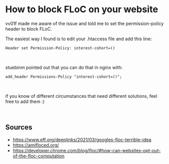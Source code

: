 # How to block FLoC on your website

vv01f made me aware of the issue and told me to set the permission-policy header to block FLoC.

The easiest way I found is to edit your .htaccess file and add this line:

```
Header set Permission-Policy: interest-cohort=()
```

<br>

stuebinm pointed out that you can do that in nginx with:

```
add_header Permissions-Policy "interest-cohort=()";
```

<br>

if you know of different circumstances that need different solutions, feel free to add them :)

<br>

## Sources

- https://www.eff.org/deeplinks/2021/03/googles-floc-terrible-idea
- https://amifloced.org/
- https://developer.chrome.com/blog/floc/#how-can-websites-opt-out-of-the-floc-computation
